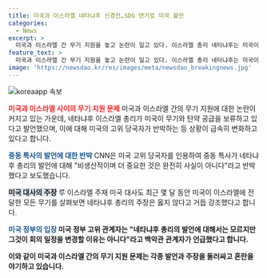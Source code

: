 ```yaml
---
title: 미국과 이스라엘 네타냐후 신경전…SDG 연기로 미국 불만
categories:
  - News
excerpt: >
  미국과 이스라엘 간 무기 지원을 놓고 논란이 일고 있다. 이스라엘 총리 네타냐후는 미국이 무기와 탄약 공급을 보류하고 있다며 불만을 표현했지만, 이에 대해 미국은 이를 부인하고 있으며 양국 간 전략협의그룹 회의까지 연기되는 상황이다. 미국은 이스라엘과 헤즈볼라 간의 전면전에 참여하는 것을 지양하고 있으며, 이스라엘의 군사 작전에 대한 더 많은 지원을 중단할 가능성이 제기되고 있다.
feature_text: >
  미국과 이스라엘 간 무기 지원을 놓고 논란이 일고 있다. 이스라엘 총리 네타냐후는 미국이 무기와 탄약 공급을 보류하고 있다며 불만을 표현했지만, 이에 대해 미국은 이를 부인하고 있으며 양국 간 전략협의그룹 회의까지 연기되는 상황이다. 미국은 이스라엘과 헤즈볼라 간의 전면전에 참여하는 것을 지양하고 있으며, 이스라엘의 군사 작전에 대한 더 많은 지원을 중단할 가능성이 제기되고 있다.
image: 'https://newsdao.kr/res/images/meta/newsdao_breakingnews.jpg'
---
```


<p><img src="https://newsdao.kr/res/images/meta/newsdao_breakingnews.jpg" alt="koreaapp 속보" /></p>

<p><b><span style="color: #ee2323;">미국과 이스라엘 사이의 무기 지원 문제</span></b>
미국과 이스라엘 간의 무기 지원에 대한 논란이 커지고 있는 가운데, 네타냐후 이스라엘 총리가 미국이 무기와 탄약 공급을 보류하고 있다고 발언했으며, 이에 대해 미국의 고위 당국자가 반박하는 등 상황이 급속히 변화하고 있다고 합니다. </p>

<p><b><span style="color: #1a5490;">중동 특사의 발언에 대한 반박</span></b>
CNN은 미국 고위 당국자를 인용하여 중동 특사가 네타냐후 총리의 발언에 대해 "비생산적이며 더 중요한 것은 완전히 사실이 아니다"라고 반박했다고 보도했습니다.</p>

<p><b><span style="background-color: #21538527;">미국 대사의 주장</span></b>
루 이스라엘 주재 미국 대사도 최근 몇 달 동안 미국이 이스라엘에 전달한 모든 무기를 살펴보면 네타냐후 총리의 주장은 옳지 않다고 거듭 강조했다고 합니다.</p>

<p><b><span style="color: #1a5490;">미국 정부의 입장</span><b>
미국 정부 고위 관계자는 "네타냐후 총리의 발언에 대해서는 모르지만 그것이 회의 일정을 변경할 이유는 아니다"라고 백악관 관계자가 언급했다고 합니다. </p>

<p>이와 같이 미국과 이스라엘 간의 무기 지원 문제는 각종 발언과 주장을 둘러싸고 혼란을 야기하고 있습니다. </p>


